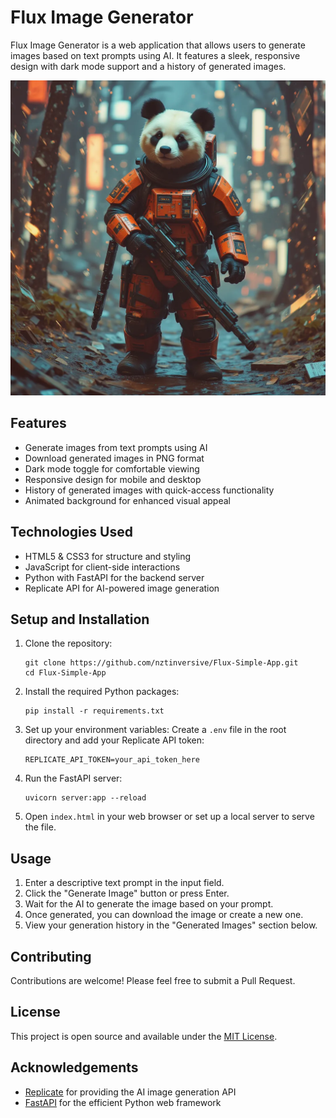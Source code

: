 # Flux Image Generator

Flux Image Generator is a web application that allows users to generate images based on text prompts using AI. It features a sleek, responsive design with dark mode support and a history of generated images.

![Flux Image Generator](pandastuff.png)

## Features

- Generate images from text prompts using AI
- Download generated images in PNG format
- Dark mode toggle for comfortable viewing
- Responsive design for mobile and desktop
- History of generated images with quick-access functionality
- Animated background for enhanced visual appeal

## Technologies Used

- HTML5 & CSS3 for structure and styling
- JavaScript for client-side interactions
- Python with FastAPI for the backend server
- Replicate API for AI-powered image generation

## Setup and Installation

1. Clone the repository:
   ```
   git clone https://github.com/nztinversive/Flux-Simple-App.git
   cd Flux-Simple-App
   ```

2. Install the required Python packages:
   ```
   pip install -r requirements.txt
   ```

3. Set up your environment variables:
   Create a `.env` file in the root directory and add your Replicate API token:
   ```
   REPLICATE_API_TOKEN=your_api_token_here
   ```

4. Run the FastAPI server:
   ```
   uvicorn server:app --reload
   ```

5. Open `index.html` in your web browser or set up a local server to serve the file.

## Usage

1. Enter a descriptive text prompt in the input field.
2. Click the "Generate Image" button or press Enter.
3. Wait for the AI to generate the image based on your prompt.
4. Once generated, you can download the image or create a new one.
5. View your generation history in the "Generated Images" section below.

## Contributing

Contributions are welcome! Please feel free to submit a Pull Request.

## License

This project is open source and available under the [MIT License](LICENSE).

## Acknowledgements

- [Replicate](https://replicate.com/) for providing the AI image generation API
- [FastAPI](https://fastapi.tiangolo.com/) for the efficient Python web framework